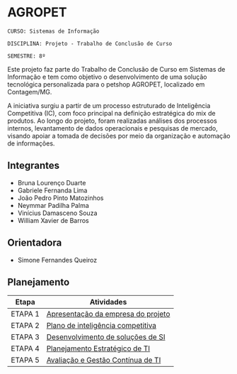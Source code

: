 # AGROPET

`CURSO: Sistemas de Informação`

`DISCIPLINA: Projeto - Trabalho de Conclusão de Curso`

`SEMESTRE: 8º`

Este projeto faz parte do Trabalho de Conclusão de Curso em Sistemas de Informação e tem como objetivo o desenvolvimento de uma solução tecnológica personalizada para o petshop AGROPET, localizado em Contagem/MG.

A iniciativa surgiu a partir de um processo estruturado de Inteligência Competitiva (IC), com foco principal na definição estratégica do mix de produtos. Ao longo do projeto, foram realizadas análises dos processos internos, levantamento de dados operacionais e pesquisas de mercado, visando apoiar a tomada de decisões por meio da organização e automação de informações.


## Integrantes

* Bruna Lourenço Duarte
* Gabriele Fernanda Lima
* João Pedro Pinto Matozinhos
* Neymmar Padilha Palma
* Vinícius Damasceno Souza
* William Xavier de Barros 


## Orientadora

* Simone Fernandes Queiroz


## Planejamento

| Etapa         | Atividades |
|  :----:   | ----------- |
| ETAPA 1         |[Apresentação da empresa do projeto](docs/etapa1.md) <br> |
| ETAPA 2         |[Plano de inteligência competitiva](docs/etapa2.md) <br> |
| ETAPA 3         |[Desenvolvimento de soluções de SI](docs/etapa3.md) <br> |
| ETAPA 4         |[Planejamento Estratégico de TI](docs/etapa4.md) <br> |
| ETAPA 5         |[Avaliação e Gestão Contínua de TI](docs/etapa5.md) <br> |
